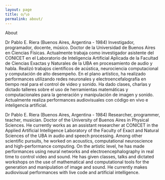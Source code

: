 ```yaml
---
layout: page
title: o/\o
permalink: about/
---
```


<div class="message">
  About
</div>

Dr Pablo E. Riera (Buenos Aires, Argentina - 1984)
Investigador, programador, docente, músico. Doctor de la Universidad de Buenos Aires en Ciencias Físicas. Actualmente trabaja como investigador asistente del CONICET en el Laboratorio de Inteligencia Artificial Aplicada de la Facultad de Ciencias Exactas y Naturales de la UBA en procesamiento de audio y habla. Realizó trabajos científicos de acústica, neurociencia computacional y computación de alto desempeño. En el plano artístico, ha realizado performances utilizando redes neuronales y electroencefalografía en tiempo real para el control de video y sonido. Ha dado clases, charlas y dictado talleres sobre el uso de herramientas matemáticas y computacionales para la generación y manipulación de imagen y sonido. Actualmente realiza performances audiovisuales con código en vivo e inteligencia artificial.

Dr Pablo E. Riera (Buenos Aires, Argentina - 1984)
Researcher, programmer, teacher, musician. Doctor of the University of Buenos Aires in Physical Sciences. He currently works as an assistant researcher at CONICET in the Applied Artificial Intelligence Laboratory of the Faculty of Exact and Natural Sciences of the UBA in audio and speech processing. Among other scientific pursuits, he worked on acoustics, computational neuroscience and high-performance computing. On the artistic level, he has made performances using neural networks and electroencephalography in real time to control video and sound. He has given classes, talks and dictated workshops on the use of mathematical and computational tools for the generation and manipulation of image and sound. He currently makes audiovisual performances with live code and artificial intelligence.


